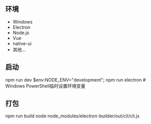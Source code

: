 ## 环境

- Windows
- Electron
- Node.js
- Vue
- native-ui
- 其他...

## 启动

npm run dev
$env:NODE_ENV="development"; npm run electron  # Windows PowerShell临时设置环境变量

## 打包

npm run build
node node_modules/electron-builder/out/cli/cli.js
